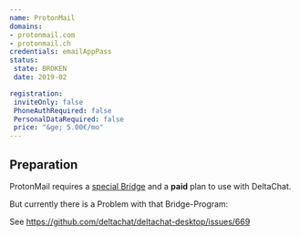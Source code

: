 ```yaml
---
name: ProtonMail
domains:
- protonmail.com
- protonmail.ch
credentials: emailAppPass
status:
 state: BROKEN
 date: 2019-02

registration:
 inviteOnly: false
 PhoneAuthRequired: false
 PersonalDataRequired: false
 price: "&ge; 5.00€/mo" 
---
```


## Preparation
ProtonMail requires a [special Bridge](https://protonmail.com/bridge/) and a **paid** plan to use with DeltaChat.

But currently there is a Problem with that Bridge-Program:

See https://github.com/deltachat/deltachat-desktop/issues/669

